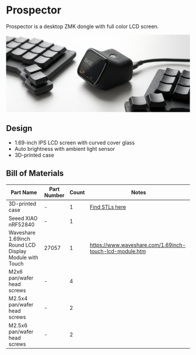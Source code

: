 # Prospector

Prospector is a desktop ZMK dongle with full color LCD screen.

![Prospector between split keyboards on white background](/docs/images/prospector_hero.jpg)

## Design

- 1.69-inch IPS LCD screen with curved cover glass
- Auto brightness with ambient light sensor
- 3D-printed case

## Bill of Materials

| Part Name | Part Number | Count | Notes |
| --------- | ----------- | ----- | ----- |
| 3D-printed case | - | 1 | [Find STLs here](../case/) |
| Seeed XIAO nRF52840 | - | 1 |  |
| Waveshare 1.69inch Round LCD Display Module with Touch | 27057 | 1 | https://www.waveshare.com/1.69inch-touch-lcd-module.htm |
| M2x6 pan/wafer head screws | - | 4 |  |
| M2.5x4 pan/wafer head screws | - | 2 |  |
| M2.5x6 pan/wafer head screws | - | 2 |  |